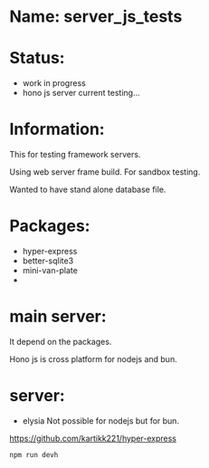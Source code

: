 # Name: server_js_tests

# Status:
 * work in progress
 * hono js server current testing...

# Information:
  This for testing framework servers.

  Using web server frame build. For sandbox testing.

  Wanted to have stand alone database file.

# Packages:
 * hyper-express
 * better-sqlite3
 * mini-van-plate
 * 
  
# main server:
 It depend on the packages.

 Hono js is cross platform for nodejs and bun.

# server:
 * elysia
 Not possible for nodejs but for bun.

https://github.com/kartikk221/hyper-express

```
npm run devh
```
